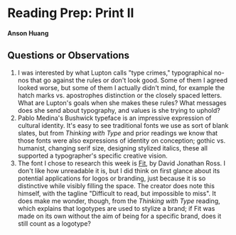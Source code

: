 # Reading Prep: Print II

#### Anson Huang

## Questions or Observations

1. I was interested by what Lupton calls "type crimes," typographical no-nos that go against the rules or don't look good. Some of them I agreed looked worse, but some of them I actually didn't mind, for example the hatch marks vs. apostrophes distinction or the closely spaced letters. What are Lupton's goals when she makes these rules? What messages does she send about typography, and values is she trying to uphold?
2. Pablo Medina's Bushwick typeface is an impressive expression of cultural identity. It's easy to see traditional fonts we use as sort of blank slates, but from _Thinking with Type_ and prior readings we know that those fonts were also expressions of identity on conception; gothic vs. humanist, changing serif size, designing stylized italics, these all supported a typographer's specific creative vision.
3. The font I chose to research this week is [Fit](https://djr.com/fit/), by David Jonathan Ross. I don't like how unreadable it is, but I did think on first glance about its potential applications for logos or branding, just because it is so distinctive while visibly filling the space. The creator does note this himself, with the tagline "Difficult to read, but impossible to miss". It does make me wonder, though, from the _Thinking with Type_ reading, which explains that logotypes are used to stylize a brand; if Fit was made on its own without the aim of being for a specific brand, does it still count as a logotype?